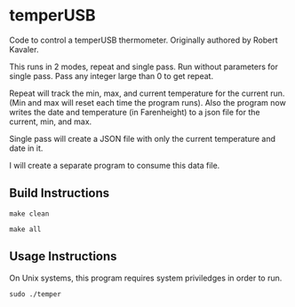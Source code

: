 temperUSB
=========

Code to control a temperUSB thermometer.  Originally authored by Robert Kavaler.

This runs in 2 modes, repeat and single pass.  Run without parameters for single pass.  Pass any integer large than 0 to get repeat.

Repeat will track the min, max, and current temperature for the current run. (Min and max will reset each time the program runs).  Also the program now writes the date and temperature (in Farenheight) to a json file for the current, min, and max.

Single pass will create a JSON file with only the current temperature and date in it.

I will create a separate program to consume this data file.


Build Instructions
------------------
	make clean
	
	make all
	
Usage Instructions
------------------
On Unix systems, this program requires system priviledges in order to run.

	sudo ./temper